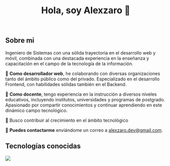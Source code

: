 <div align="center">
<h1 align="center">Hola, soy Alexzaro 👋</h1>
</div>
<br>

## Sobre mi

Ingeniero de Sistemas con una sólida trayectoria en el desarrollo web y móvil, combinada con una destacada experiencia en la enseñanza y capacitación en el campo de la tecnología de la información.

🚀 **Como desarrollador web**, he colaborando con diversas organizaciones tanto del ámbito público como del privado. Especializado en el desarrollo Frontend, con habilidades sólidas también en el Backend.

🚀 **Como docente**, tengo experiencia en la instrucción a diversos niveles educativos, incluyendo institutos, universidades y programas de postgrado. Apasionado por compartir conocimientos y continuar aprendiendo en este dinámico campo tecnológico.

🚀 Busco contribuir al crecimiento en el ámbito tecnológico

💬 **Puedes contactarme** enviándome un correo a alexzaro.dev@gmail.com.

## Tecnologías conocidas

<p align="left">
  <a href="https://skillicons.dev">
    <img src="https://skillicons.dev/icons?i=androidstudio,php,py,js,css,tailwind,html,astro,nodejs,mysql,mongodb,postgres,laravel,angular,github,vscode&perline=12" />
  </a>
</p>
<br>



